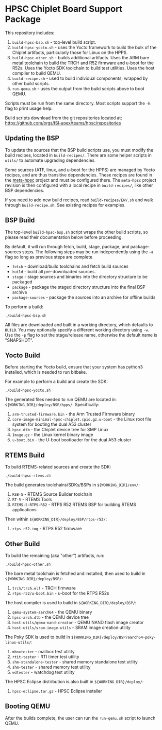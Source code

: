 HPSC Chiplet Board Support Package
==================================

This repository includes:

1. `build-hpsc-bsp.sh` - top-level build script.
1. `build-hpsc-yocto.sh` - uses the Yocto framework to build the bulk of the Chiplet artifacts, particularly those for Linux on the HPPS.
1. `build-hpsc-other.sh` - builds additional artifacts.
Uses the ARM bare metal toolchain to build the TRCH and R52 firmware and u-boot for the R52s.
Uses the Yocto SDK toolchain to build test utilities.
Uses the host compiler to build QEMU.
1. `build-recipe.sh` - used to build individual components; wrapped by other build scripts.
1. `run-qemu.sh` - uses the output from the build scripts above to boot QEMU.

Scripts must be run from the same directory.
Most scripts support the `-h` flag to print usage help.

Build scripts download from the git repositories located at:
https://github.com/orgs/ISI-apex/teams/hpsc/repositories

Updating the BSP
----------------

To update the sources that the BSP build scripts use, you must modify the build recipes, located in `build-recipes/`.
There are some helper scripts in `utils/` to automate upgrading dependencies.

Some sources (ATF, linux, and u-boot for the HPPS) are managed by Yocto recipes, and are thus transitive dependencies.
These recipes are found in the [meta-hpsc](https://github.com/ISI-apex/meta-hpsc) project and must be configured there.
The `meta-hpsc` project revision is then configured with a local recipe in `build-recipes/`, like other BSP dependencies.

If you need to add new build recipes, read `build-recipes/ENV.sh` and walk through `build-recipe.sh`.
See existing recipes for examples.

BSP Build
---------

The top-level `build-hpsc-bsp.sh` script wraps the other build scripts, so please read their documentation below before proceeding.

By default, it will run through fetch, build, stage, package, and package-sources steps.
The following steps may be run independently using the `-a` flag so long as previous steps are complete.

* `fetch` - download/build toolchains and fetch build sources
* `build` - build all pre-downloaded sources.
* `stage` - stage sources and binaries into the directory structure to be packaged
* `package` - package the staged directory structure into the final BSP archive
* `package-sources` - package the sources into an archive for offline builds

To perform a build:

	./build-hpsc-bsp.sh

All files are downloaded and built in a working directory, which defaults to `BUILD`.
You may optionally specify a different working directory using `-w`.
Use the `-p` flag to set the stage/release name, otherwise the default name is "SNAPSHOT".

Yocto Build
-----------

Before starting the Yocto build, ensure that your system has python3 installed, which is needed to run bitbake.

For example to perform a build and create the SDK:

	./build-hpsc-yocto.sh

The generated files needed to run QEMU are located in: `${WORKING_DIR}/deploy/BSP/hpps/`.
Specifically:

1. `arm-trusted-firmware.bin` - the Arm Trusted Firmware binary
1. `core-image-minimal-hpsc-chiplet.cpio.gz.u-boot` - the Linux root file system for booting the dual A53 cluster
1. `hpsc.dtb` - the Chiplet device tree for SMP Linux
1. `Image.gz` - the Linux kernel binary image
1. `u-boot.bin` - the U-boot bootloader for the dual A53 cluster

RTEMS Build
-----------

To build RTEMS-related sources and create the SDK:

	./build-hpsc-rtems.sh

The build generates toolchains/SDKs/BSPs in `${WORKING_DIR}/env/`:

1. `RSB-5` - RTEMS Source Builder toolchain
1. `RT-5` - RTEMS Tools
1. `RTEMS-5-RTPS-R52` - RTPS R52 RTEMS BSP for building RTEMS applications

Then within `${WORKING_DIR}/deploy/BSP/rtps-r52/`:

1. `rtps-r52.img` - RTPS R52 firmware

Other Build
-----------

To build the remaining (aka "other") artifacts, run:

	./build-hpsc-other.sh

The bare metal toolchain is fetched and installed, then used to build in `${WORKING_DIR}/deploy/BSP/`:

1. `trch/trch.elf` - TRCH firmware
1. `rtps-r52/u-boot.bin` - u-boot for the RTPS R52s

The host compiler is used to build in `${WORKING_DIR}/deploy/BSP/`:

1. `qemu-system-aarch64` - the QEMU binary
1. `hpsc-arch.dtb` - the QEMU device tree
1. `host-utils/qemu-nand-creator` - QEMU NAND flash image creator
1. `host-utils/sram-image-utils` - SRAM image creation utility

The Poky SDK is used to build in `${WORKING_DIR}/deploy/BSP/aarch64-poky-linux-utils/`:

1. `mboxtester` - mailbox test utility
1. `rtit-tester` - RTI timer test utility
1. `shm-standalone-tester` - shared memory standalone test utility
1. `shm-tester` - shared memory test utility
1. `wdtester` - watchdog test utility

The HPSC Eclipse distribution is also built in `${WORKING_DIR}/deploy/`:

1. `hpsc-eclipse.tar.gz` - HPSC Eclipse installer

Booting QEMU
------------

After the builds complete, the user can run the `run-qemu.sh` script to launch QEMU.
